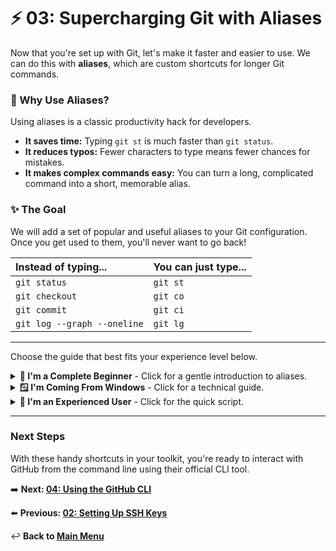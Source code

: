 # ⚡ 03: Supercharging Git with Aliases

Now that you're set up with Git, let's make it faster and easier to use. We can do this with **aliases**, which are custom shortcuts for longer Git commands.

### 🤔 Why Use Aliases?

Using aliases is a classic productivity hack for developers.
*   **It saves time:** Typing `git st` is much faster than `git status`.
*   **It reduces typos:** Fewer characters to type means fewer chances for mistakes.
*   **It makes complex commands easy:** You can turn a long, complicated command into a short, memorable alias.

### ✨ The Goal

We will add a set of popular and useful aliases to your Git configuration. Once you get used to them, you'll never want to go back!

| Instead of typing... | You can just type... |
| :--- | :--- |
| `git status` | `git st` |
| `git checkout` | `git co` |
| `git commit` | `git ci` |
| `git log --graph --oneline`| `git lg` |

---

Choose the guide that best fits your experience level below.

<details>
<summary>
  <strong>🌱 I'm a Complete Beginner</strong> - Click for a gentle introduction to aliases.
</summary>

### Creating Nicknames for Commands

An alias is just a nickname. We're going to teach Git some short nicknames for the commands you'll use most often.

We'll add each one using the `git config --global` command, just like we did when we set up your name and email.

**Step 1: Add Your First Aliases**

Let's create four simple aliases. Copy and paste these commands into your terminal one by one.

```bash
# Alias for 'git status'
git config --global alias.st status

# Alias for 'git commit'
git config --global alias.ci commit

# Alias for 'git branch'
git config --global alias.br branch

# Alias for 'git checkout'
git config --global alias.co checkout
```

**Step 2: Try Them Out!**

Now, instead of typing `git status`, you can just run:
```bash
git st
```
Instead of `git checkout main`, you can run:
```bash
git co main
```
It might feel strange at first, but it will quickly become second nature and save you a lot of typing!

**Step 3: A Powerful Alias for Viewing History**

This next alias is much longer. It creates a `git lg` command that displays your project's history in a beautiful, compact way. Just copy and paste the whole block.

```bash
git config --global alias.lg "log --color --graph --pretty=format:'%Cred%h%Creset -%C(yellow)%d%Creset %s %Cgreen(%cr) %C(bold blue)<%an>%Creset' --abbrev-commit"
```
Now, whenever you are in a Git project, run `git lg` to see a clean, visual history of all the commits. It's much easier to read than the standard `git log`.

</details>

<details>
<summary>
  <strong>🪟 I'm Coming From Windows</strong> - Click for a technical guide.
</summary>

### Creating Git-Specific Aliases

If you've used `Set-Alias` in PowerShell or `doskey` in the Windows Command Prompt, you're already familiar with the concept of aliasing. Git has its own built-in alias system that works on any platform. These are stored in your `.gitconfig` file.

**Step 1: Set Up Foundational Aliases**

These are common, high-frequency commands that are prime candidates for aliasing.

```bash
git config --global alias.st status
git config --global alias.ci commit
git config --global alias.br branch
git config --global alias.co checkout
git config --global alias.unstage 'reset HEAD --'
git config --global alias.last 'log -1 HEAD'
```

**Step 2: Configure a Prettier Log Alias**

This is a widely-used alias, often called `lg` or `ll`, that formats the `git log` output for maximum readability, showing the graph, relative time, and author.

```bash
git config --global alias.lg "log --color --graph --pretty=format:'%Cred%h%Creset -%C(yellow)%d%Creset %s %Cgreen(%cr) %C(bold blue)<%an>%Creset' --abbrev-commit"
```
Running `git lg` provides a much more comprehensive overview of the project history than the default `git log`.

You can view all your configured aliases by running `git config --get-regexp alias`.

</details>

<details>
<summary>
  <strong>🚀 I'm an Experienced User</strong> - Click for the quick script.
</summary>

### Git Alias Setup Script

Here is a script to add a set of common and useful Git aliases to your global `.gitconfig`.

```bash
# Standard command shortcuts
git config --global alias.st status
git config --global alias.ci commit
git config --global alias.br branch
git config --global alias.co checkout
git config --global alias.unstage 'reset HEAD --'
git config --global alias.last 'log -1 HEAD'

# Pretty log
git config --global alias.lg "log --color --graph --pretty=format:'%Cred%h%Creset -%C(yellow)%d%Creset %s %Cgreen(%cr) %C(bold blue)<%an>%Creset' --abbrev-commit"

# Show aliases
echo "Git aliases configured:"
git config --get-regexp alias
```

</details>

---

### Next Steps

With these handy shortcuts in your toolkit, you're ready to interact with GitHub from the command line using their official CLI tool.

➡️ **Next: [04: Using the GitHub CLI](./04-github-cli.md)**

⬅️ **Previous: [02: Setting Up SSH Keys](./02-ssh-keys.md)**

↩️ **Back to [Main Menu](../../README.md)**
